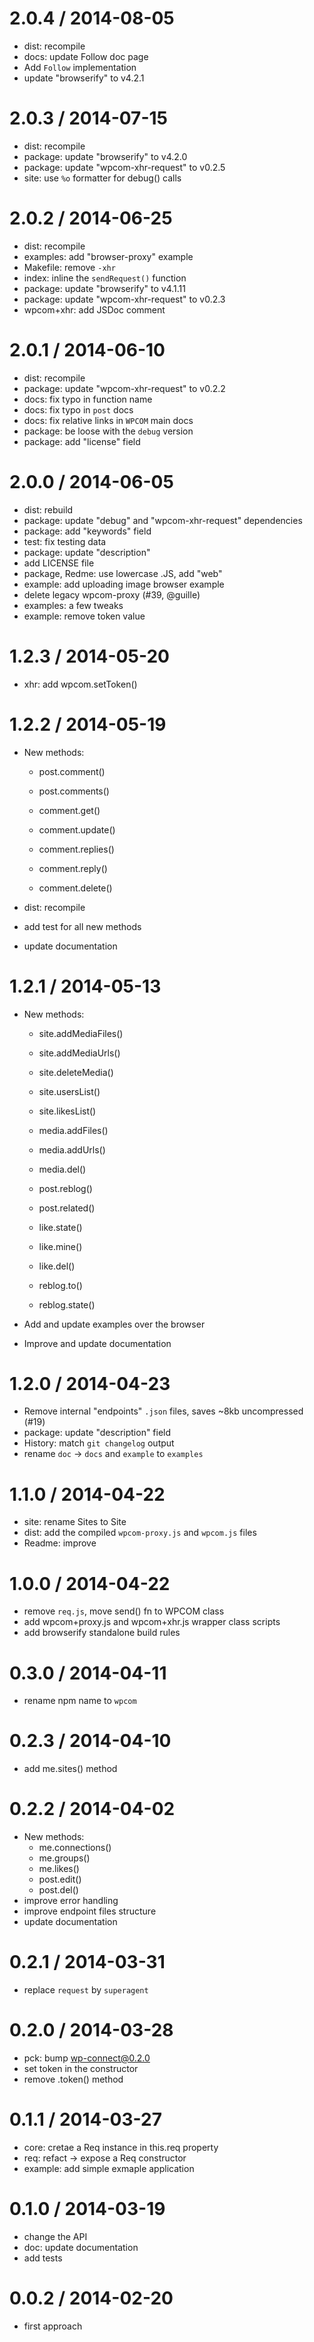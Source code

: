 
2.0.4 / 2014-08-05
==================

 * dist: recompile
 * docs: update Follow doc page
 * Add `Follow` implementation
 * update "browserify" to v4.2.1

2.0.3 / 2014-07-15
==================

 * dist: recompile
 * package: update "browserify" to v4.2.0
 * package: update "wpcom-xhr-request" to v0.2.5
 * site: use `%o` formatter for debug() calls

2.0.2 / 2014-06-25
==================

  * dist: recompile
  * examples: add "browser-proxy" example
  * Makefile: remove `-xhr`
  * index: inline the `sendRequest()` function
  * package: update "browserify" to v4.1.11
  * package: update "wpcom-xhr-request" to v0.2.3
  * wpcom+xhr: add JSDoc comment

2.0.1 / 2014-06-10
==================

  * dist: recompile
  * package: update "wpcom-xhr-request" to v0.2.2
  * docs: fix typo in function name
  * docs: fix typo in `post` docs
  * docs: fix relative links in `WPCOM` main docs
  * package: be loose with the `debug` version
  * package: add "license" field

2.0.0 / 2014-06-05
==================

  * dist: rebuild
  * package: update "debug" and "wpcom-xhr-request" dependencies
  * package: add "keywords" field
  * test: fix testing data
  * package: update "description"
  * add LICENSE file
  * package, Redme: use lowercase .JS, add "web"
  * example: add uploading image browser example
  * delete legacy wpcom-proxy (#39, @guille)
  * examples: a few tweaks
  * example: remove token value

1.2.3 / 2014-05-20
==================

 * xhr: add wpcom.setToken()

1.2.2 / 2014-05-19
==================

 * New methods:
    - post.comment()
    - post.comments()

    - comment.get()
    - comment.update()
    - comment.replies()
    - comment.reply()
    - comment.delete()

 * dist: recompile
 * add test for all new methods
 * update documentation

1.2.1 / 2014-05-13
==================

 * New methods:
    - site.addMediaFiles()
    - site.addMediaUrls()
    - site.deleteMedia()
    - site.usersList()
    - site.likesList()

    - media.addFiles()
    - media.addUrls()
    - media.del()

    - post.reblog()
    - post.related()

    - like.state()
    - like.mine()
    - like.del()

    - reblog.to()
    - reblog.state()

 * Add and update examples over the browser
 * Improve and update documentation

1.2.0 / 2014-04-23
==================

  * Remove internal "endpoints" `.json` files, saves ~8kb uncompressed (#19)
  * package: update "description" field
  * History: match `git changelog` output
  * rename `doc` -> `docs` and `example` to `examples`

1.1.0 / 2014-04-22
==================

  * site: rename Sites to Site
  * dist: add the compiled `wpcom-proxy.js` and `wpcom.js` files
  * Readme: improve

1.0.0 / 2014-04-22
==================

  * remove `req.js`, move send() fn to WPCOM class
  * add wpcom+proxy.js and wpcom+xhr.js wrapper class scripts
  * add browserify standalone build rules

0.3.0 / 2014-04-11
==================

  * rename npm name to `wpcom`

0.2.3 / 2014-04-10
==================

  * add me.sites() method

0.2.2 / 2014-04-02
==================

  * New methods:
    - me.connections()
    - me.groups()
    - me.likes()
    - post.edit()
    - post.del()
  * improve error handling
  * improve endpoint files structure
  * update documentation

0.2.1 / 2014-03-31
==================

  * replace `request` by `superagent`

0.2.0 / 2014-03-28
==================

  * pck: bump wp-connect@0.2.0
  * set token in the constructor
  * remove .token() method

0.1.1 / 2014-03-27
==================

  * core: cretae a Req instance in this.req property
  * req: refact -> expose a Req constructor
  * example: add simple exmaple application

0.1.0 / 2014-03-19
==================

  * change the API
  * doc: update documentation
  * add tests

0.0.2 / 2014-02-20
==================

  * first approach
